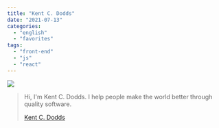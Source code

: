 ```yaml
---
title: "Kent C. Dodds"
date: "2021-07-13"
categories: 
  - "english"
  - "favorites"
tags: 
  - "front-end"
  - "js"
  - "react"
---
```


![](https://yt3.ggpht.com/ytc/AKedOLSea5m-A0x0WEYM_OplNUcdllk4mMZnvOIk5YCh=s176-c-k-c0x00ffffff-no-rj)

> Hi, I'm Kent C. Dodds. I help people make the world better through quality software.
> 
> [Kent C. Dodds](https://www.youtube.com/c/KentCDodds-vids/playlists)
